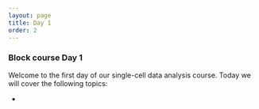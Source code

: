 ```yaml
---
layout: page
title: Day 1
order: 2
---
```


### Block course Day 1

Welcome to the first day of our single-cell data analysis course. Today we will cover the following topics:

- 
